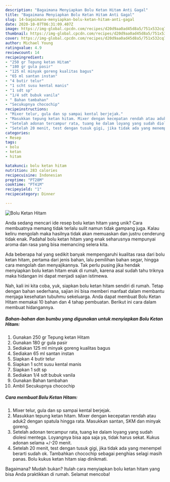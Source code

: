 ```yaml
---
description: "Bagaimana Menyiapkan Bolu Ketan Hitam Anti Gagal"
title: "Bagaimana Menyiapkan Bolu Ketan Hitam Anti Gagal"
slug: 14-bagaimana-menyiapkan-bolu-ketan-hitam-anti-gagal
date: 2020-10-07T06:31:09.407Z
image: https://img-global.cpcdn.com/recipes/d20d9aa0ad45d8a5/751x532cq70/bolu-ketan-hitam-foto-resep-utama.jpg
thumbnail: https://img-global.cpcdn.com/recipes/d20d9aa0ad45d8a5/751x532cq70/bolu-ketan-hitam-foto-resep-utama.jpg
cover: https://img-global.cpcdn.com/recipes/d20d9aa0ad45d8a5/751x532cq70/bolu-ketan-hitam-foto-resep-utama.jpg
author: Michael Young
ratingvalue: 4.9
reviewcount: 14
recipeingredient:
- "250 gr Tepung ketan Hitam"
- "180 gr gula pasir"
- "125 ml minyak goreng kualitas bagus"
- "65 ml santan instan"
- "4 butir telur"
- "1 scht susu kental manis"
- "1 sdt sp"
- "1/4 sdt bubuk vanila"
- " Bahan tambahan"
- "Secukupnya chocochip"
recipeinstructions:
- "Mixer telur, gula dan sp sampai kental berjejak."
- "Masukkan tepung ketan hitam. Mixer dengan kecepatan rendah atau aduk2 dengan spatula hingga rata. Masukkan santan, SKM dan minyak goreng."
- "Setelah adonan tercampur rata, tuang ke dalam loyang yang sudah diolesi mentega. Loyangnya bisa apa saja ya, tidak harus sekat. Kukus adonan selama +/-20 menit."
- "Setelah 20 menit, test dengan tusuk gigi, jika tidak ada yang menempel berarti sudah ok. Tambahkan chocochip sebagai penghias selagi masih panas. Bolu kukus ketan hitam siap dinikmati."
categories:
- Resep
tags:
- bolu
- ketan
- hitam

katakunci: bolu ketan hitam 
nutrition: 283 calories
recipecuisine: Indonesian
preptime: "PT28M"
cooktime: "PT41M"
recipeyield: "1"
recipecategory: Dinner

---
```



![Bolu Ketan Hitam](https://img-global.cpcdn.com/recipes/d20d9aa0ad45d8a5/751x532cq70/bolu-ketan-hitam-foto-resep-utama.jpg)

Anda sedang mencari ide resep bolu ketan hitam yang unik? Cara membuatnya memang tidak terlalu sulit namun tidak gampang juga. Kalau keliru mengolah maka hasilnya tidak akan memuaskan dan justru cenderung tidak enak. Padahal bolu ketan hitam yang enak seharusnya mempunyai aroma dan rasa yang bisa memancing selera kita.

Ada beberapa hal yang sedikit banyak mempengaruhi kualitas rasa dari bolu ketan hitam, pertama dari jenis bahan, lalu pemilihan bahan segar, hingga cara mengolah dan menyajikannya. Tak perlu pusing jika hendak menyiapkan bolu ketan hitam enak di rumah, karena asal sudah tahu triknya maka hidangan ini dapat menjadi sajian istimewa.




Nah, kali ini kita coba, yuk, siapkan bolu ketan hitam sendiri di rumah. Tetap dengan bahan sederhana, sajian ini bisa memberi manfaat dalam membantu menjaga kesehatan tubuhmu sekeluarga. Anda dapat membuat Bolu Ketan Hitam memakai 10 bahan dan 4 tahap pembuatan. Berikut ini cara dalam membuat hidangannya.

<!--inarticleads1-->

##### Bahan-bahan dan bumbu yang digunakan untuk menyiapkan Bolu Ketan Hitam:

1. Gunakan 250 gr Tepung ketan Hitam
1. Gunakan 180 gr gula pasir
1. Sediakan 125 ml minyak goreng kualitas bagus
1. Sediakan 65 ml santan instan
1. Siapkan 4 butir telur
1. Siapkan 1 scht susu kental manis
1. Siapkan 1 sdt sp
1. Sediakan 1/4 sdt bubuk vanila
1. Gunakan  Bahan tambahan
1. Ambil Secukupnya chocochip




<!--inarticleads2-->

##### Cara membuat Bolu Ketan Hitam:

1. Mixer telur, gula dan sp sampai kental berjejak.
1. Masukkan tepung ketan hitam. Mixer dengan kecepatan rendah atau aduk2 dengan spatula hingga rata. Masukkan santan, SKM dan minyak goreng.
1. Setelah adonan tercampur rata, tuang ke dalam loyang yang sudah diolesi mentega. Loyangnya bisa apa saja ya, tidak harus sekat. Kukus adonan selama +/-20 menit.
1. Setelah 20 menit, test dengan tusuk gigi, jika tidak ada yang menempel berarti sudah ok. Tambahkan chocochip sebagai penghias selagi masih panas. Bolu kukus ketan hitam siap dinikmati.




Bagaimana? Mudah bukan? Itulah cara menyiapkan bolu ketan hitam yang bisa Anda praktikkan di rumah. Selamat mencoba!
